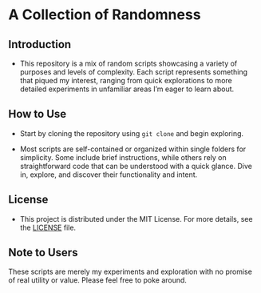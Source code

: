 # A Collection of Randomness

## Introduction
- This repository is a mix of random scripts showcasing a variety of purposes and levels of complexity. Each script represents something that piqued my interest, ranging from quick explorations to more detailed experiments in unfamiliar areas I’m eager to learn about.

## How to Use
- Start by cloning the repository using `git clone` and begin exploring.

- Most scripts are self-contained or organized within single folders for simplicity. Some include brief instructions, while others rely on straightforward code that can be understood with a quick glance. Dive in, explore, and discover their functionality and intent.

## License

- This project is distributed under the MIT License. For more details, see the [LICENSE](LICENSE) file.

## Note to Users

These scripts are merely my experiments and exploration with no promise of real utility or value. Please feel free to poke around.
